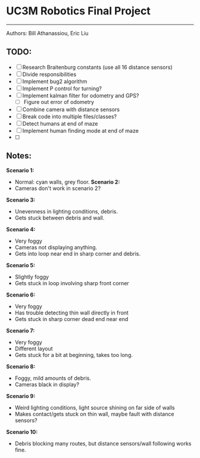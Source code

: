 # UC3M Robotics Final Project
---
Authors: Bill Athanassiou, Eric Liu

## TODO:
- [ ] Research Braitenburg constants (use all 16 distance sensors)
- [ ] Divide responsibilities
- [ ] Implement bug2 algorithm
- [ ] Implement P control for turning?
- [ ] Implement kalman filter for odometry and GPS?
    - [ ] Figure out error of odometry
- [ ] Combine camera with distance sensors
- [ ] Break code into multiple files/classes?
- [ ] Detect humans at end of maze
- [ ] Implement human finding mode at end of maze
- [ ]


## Notes:
**Scenario 1:**
- Normal: cyan walls, grey floor.
**Scenario 2:**
- Cameras don't work in scenario 2?

**Scenario 3:**
- Unevenness in lighting conditions, debris.
- Gets stuck between debris and wall.

**Scenario 4:**
- Very foggy
- Cameras not displaying anything.
- Gets into loop near end in sharp corner and debris.

**Scenario 5:**
- Slightly foggy
- Gets stuck in loop involving sharp front corner

**Scenario 6:**
- Very foggy
- Has trouble detecting thin wall directly in front
- Gets stuck in sharp corner dead end near end

**Scenario 7:**
- Very foggy
- Different layout
- Gets stuck for a bit at beginning, takes too long.

**Scenario 8:**
- Foggy, mild amounts of debris.
- Cameras black in display?

**Scenario 9:**
- Weird lighting conditions, light source shining on far side of walls
- Makes contact/gets stuck on thin wall, maybe fault with distance sensors?

**Scenario 10:**
- Debris blocking many routes, but distance sensors/wall following works fine.
